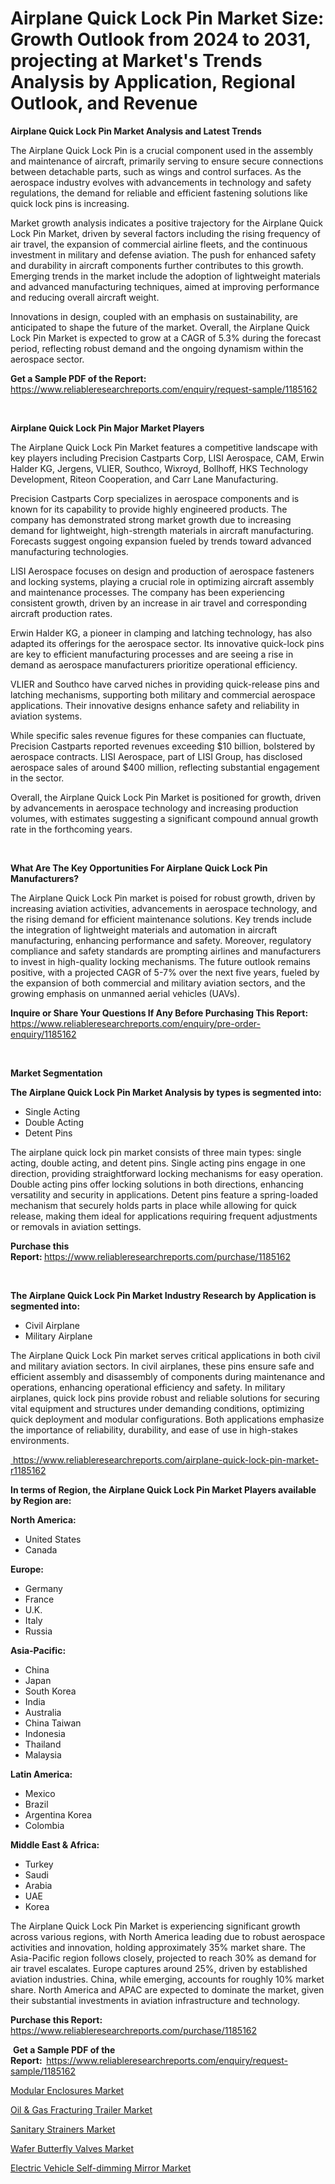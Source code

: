 <p><h1>Airplane Quick Lock Pin Market Size: Growth Outlook from 2024 to 2031, projecting at Market's Trends Analysis by Application, Regional Outlook, and Revenue</h1></p><p><strong>Airplane Quick Lock Pin Market Analysis and Latest Trends</strong></p>
<p><p>The Airplane Quick Lock Pin is a crucial component used in the assembly and maintenance of aircraft, primarily serving to ensure secure connections between detachable parts, such as wings and control surfaces. As the aerospace industry evolves with advancements in technology and safety regulations, the demand for reliable and efficient fastening solutions like quick lock pins is increasing. </p><p>Market growth analysis indicates a positive trajectory for the Airplane Quick Lock Pin Market, driven by several factors including the rising frequency of air travel, the expansion of commercial airline fleets, and the continuous investment in military and defense aviation. The push for enhanced safety and durability in aircraft components further contributes to this growth. Emerging trends in the market include the adoption of lightweight materials and advanced manufacturing techniques, aimed at improving performance and reducing overall aircraft weight. </p><p>Innovations in design, coupled with an emphasis on sustainability, are anticipated to shape the future of the market. Overall, the Airplane Quick Lock Pin Market is expected to grow at a CAGR of 5.3% during the forecast period, reflecting robust demand and the ongoing dynamism within the aerospace sector.</p></p>
<p><strong>Get a Sample PDF of the Report:&nbsp;</strong> <a href="https://www.reliableresearchreports.com/enquiry/request-sample/1185162?utm_campaign=28&utm_medium=2&utm_source=Github&utm_content=ia&utm_term=22102024&utm_id=airplane-quick-lock-pin">https://www.reliableresearchreports.com/enquiry/request-sample/1185162</a></p>
<p>&nbsp;</p>
<p><strong>Airplane Quick Lock Pin Major Market Players</strong></p>
<p><p>The Airplane Quick Lock Pin Market features a competitive landscape with key players including Precision Castparts Corp, LISI Aerospace, CAM, Erwin Halder KG, Jergens, VLIER, Southco, Wixroyd, Bollhoff, HKS Technology Development, Riteon Cooperation, and Carr Lane Manufacturing. </p><p>Precision Castparts Corp specializes in aerospace components and is known for its capability to provide highly engineered products. The company has demonstrated strong market growth due to increasing demand for lightweight, high-strength materials in aircraft manufacturing. Forecasts suggest ongoing expansion fueled by trends toward advanced manufacturing technologies.</p><p>LISI Aerospace focuses on design and production of aerospace fasteners and locking systems, playing a crucial role in optimizing aircraft assembly and maintenance processes. The company has been experiencing consistent growth, driven by an increase in air travel and corresponding aircraft production rates.</p><p>Erwin Halder KG, a pioneer in clamping and latching technology, has also adapted its offerings for the aerospace sector. Its innovative quick-lock pins are key to efficient manufacturing processes and are seeing a rise in demand as aerospace manufacturers prioritize operational efficiency.</p><p>VLIER and Southco have carved niches in providing quick-release pins and latching mechanisms, supporting both military and commercial aerospace applications. Their innovative designs enhance safety and reliability in aviation systems.</p><p>While specific sales revenue figures for these companies can fluctuate, Precision Castparts reported revenues exceeding $10 billion, bolstered by aerospace contracts. LISI Aerospace, part of LISI Group, has disclosed aerospace sales of around $400 million, reflecting substantial engagement in the sector. </p><p>Overall, the Airplane Quick Lock Pin Market is positioned for growth, driven by advancements in aerospace technology and increasing production volumes, with estimates suggesting a significant compound annual growth rate in the forthcoming years.</p></p>
<p>&nbsp;</p>
<p><strong>What Are The Key Opportunities For Airplane Quick Lock Pin Manufacturers?</strong></p>
<p><p>The Airplane Quick Lock Pin market is poised for robust growth, driven by increasing aviation activities, advancements in aerospace technology, and the rising demand for efficient maintenance solutions. Key trends include the integration of lightweight materials and automation in aircraft manufacturing, enhancing performance and safety. Moreover, regulatory compliance and safety standards are prompting airlines and manufacturers to invest in high-quality locking mechanisms. The future outlook remains positive, with a projected CAGR of 5-7% over the next five years, fueled by the expansion of both commercial and military aviation sectors, and the growing emphasis on unmanned aerial vehicles (UAVs).</p></p>
<p><strong>Inquire or Share Your Questions If Any Before Purchasing This Report:</strong> <a href="https://www.reliableresearchreports.com/enquiry/pre-order-enquiry/1185162?utm_campaign=28&utm_medium=2&utm_source=Github&utm_content=ia&utm_term=22102024&utm_id=airplane-quick-lock-pin">https://www.reliableresearchreports.com/enquiry/pre-order-enquiry/1185162</a></p>
<p>&nbsp;</p>
<p><strong>Market Segmentation</strong></p>
<p><strong>The Airplane Quick Lock Pin Market Analysis by types is segmented into:</strong></p>
<p><ul><li>Single Acting</li><li>Double Acting</li><li>Detent Pins</li></ul></p>
<p><p>The airplane quick lock pin market consists of three main types: single acting, double acting, and detent pins. Single acting pins engage in one direction, providing straightforward locking mechanisms for easy operation. Double acting pins offer locking solutions in both directions, enhancing versatility and security in applications. Detent pins feature a spring-loaded mechanism that securely holds parts in place while allowing for quick release, making them ideal for applications requiring frequent adjustments or removals in aviation settings.</p></p>
<p><strong>Purchase this Report:&nbsp;</strong><a href="https://www.reliableresearchreports.com/purchase/1185162?utm_campaign=28&utm_medium=2&utm_source=Github&utm_content=ia&utm_term=22102024&utm_id=airplane-quick-lock-pin">https://www.reliableresearchreports.com/purchase/1185162</a></p>
<p>&nbsp;</p>
<p><strong>The Airplane Quick Lock Pin Market Industry Research by Application is segmented into:</strong></p>
<p><ul><li>Civil Airplane</li><li>Military Airplane</li></ul></p>
<p><p>The Airplane Quick Lock Pin market serves critical applications in both civil and military aviation sectors. In civil airplanes, these pins ensure safe and efficient assembly and disassembly of components during maintenance and operations, enhancing operational efficiency and safety. In military airplanes, quick lock pins provide robust and reliable solutions for securing vital equipment and structures under demanding conditions, optimizing quick deployment and modular configurations. Both applications emphasize the importance of reliability, durability, and ease of use in high-stakes environments.</p></p>
<p><a href="https://www.reliableresearchreports.com/airplane-quick-lock-pin-market-r1185162?utm_campaign=28&utm_medium=2&utm_source=Github&utm_content=ia&utm_term=22102024&utm_id=airplane-quick-lock-pin">&nbsp;https://www.reliableresearchreports.com/airplane-quick-lock-pin-market-r1185162</a></p>
<p><strong>In terms of Region, the Airplane Quick Lock Pin Market Players available by Region are:</strong></p>
<p>
    <p> <strong> North America: </strong>
        <ul>
            <li>United States</li>
            <li>Canada</li>
        </ul>
        </p> 
    <p> <strong> Europe: </strong>
        <ul>
            <li>Germany</li>
            <li>France</li>
            <li>U.K.</li>
            <li>Italy</li>
            <li>Russia</li>
        </ul>
        </p> 
    <p> <strong> Asia-Pacific: </strong>
        <ul>
            <li>China</li>
            <li>Japan</li>
            <li>South Korea</li>
            <li>India</li>
            <li>Australia</li>
            <li>China Taiwan</li>
            <li>Indonesia</li>
            <li>Thailand</li>
            <li>Malaysia</li>
        </ul>
        </p> 
    <p> <strong> Latin America: </strong>
        <ul>
            <li>Mexico</li>
            <li>Brazil</li>
            <li>Argentina Korea</li>
            <li>Colombia</li>
        </ul>
        </p> 
    <p> <strong> Middle East & Africa: </strong>
        <ul>
            <li>Turkey</li>
            <li>Saudi</li>
            <li>Arabia</li>
            <li>UAE</li>
            <li>Korea</li>
        </ul>
    </p>
    </p>
<p><p>The Airplane Quick Lock Pin Market is experiencing significant growth across various regions, with North America leading due to robust aerospace activities and innovation, holding approximately 35% market share. The Asia-Pacific region follows closely, projected to reach 30% as demand for air travel escalates. Europe captures around 25%, driven by established aviation industries. China, while emerging, accounts for roughly 10% market share. North America and APAC are expected to dominate the market, given their substantial investments in aviation infrastructure and technology.</p></p>
<p><strong>Purchase this Report: </strong><a href="https://www.reliableresearchreports.com/purchase/1185162?utm_campaign=28&utm_medium=2&utm_source=Github&utm_content=ia&utm_term=22102024&utm_id=airplane-quick-lock-pin">https://www.reliableresearchreports.com/purchase/1185162</a></p>
<p>&nbsp;<strong>Get a Sample PDF of the Report:&nbsp;&nbsp;</strong><a href="https://www.reliableresearchreports.com/enquiry/request-sample/1185162?utm_campaign=28&utm_medium=2&utm_source=Github&utm_content=ia&utm_term=22102024&utm_id=airplane-quick-lock-pin">https://www.reliableresearchreports.com/enquiry/request-sample/1185162</a></p>
<p><strong></strong></p>
<p><p><a href="https://www.linkedin.com/pulse/modular-enclosures-market-size-status-forecast-2024-2031-lcv0e?utm_campaign=28&utm_medium=2&utm_source=Github&utm_content=ia&utm_term=22102024&utm_id=airplane-quick-lock-pin">Modular Enclosures Market</a></p><p><a href="https://github.com/florjvdva/Market-Research-Report-List-1/blob/main/oil-gas-fracturing-trailer-market.md?utm_campaign=28&utm_medium=2&utm_source=Github&utm_content=ia&utm_term=22102024&utm_id=airplane-quick-lock-pin">Oil & Gas Fracturing Trailer Market</a></p><p><a href="https://issuu.com/reportprime-2/docs/sanitary-strainers-market-size-2030_efb8a5750e20f2?utm_campaign=28&utm_medium=2&utm_source=Github&utm_content=ia&utm_term=22102024&utm_id=airplane-quick-lock-pin">Sanitary Strainers Market</a></p><p><a href="https://issuu.com/reportprime-2/docs/wafer-butterfly-valves-market-size-_764dc7f5a80c9e?utm_campaign=28&utm_medium=2&utm_source=Github&utm_content=ia&utm_term=22102024&utm_id=airplane-quick-lock-pin">Wafer Butterfly Valves Market</a></p><p><a href="https://github.com/LoretaDushku585/Market-Research-Report-List-1/blob/main/electric-vehicle-self-dimming-mirror-market.md?utm_campaign=28&utm_medium=2&utm_source=Github&utm_content=ia&utm_term=22102024&utm_id=airplane-quick-lock-pin">Electric Vehicle Self-dimming Mirror Market</a></p></p>